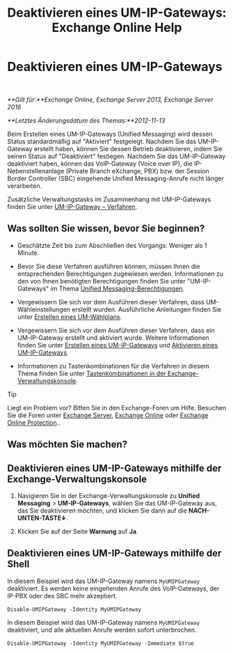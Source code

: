 ﻿---
title: 'Deaktivieren eines UM-IP-Gateways: Exchange Online Help'
TOCTitle: Deaktivieren eines UM-IP-Gateways
ms:assetid: fe3a8797-1230-49cb-a839-ccec238266b6
ms:mtpsurl: https://technet.microsoft.com/de-de/library/Bb125257(v=EXCHG.150)
ms:contentKeyID: 50477147
ms.date: 05/23/2018
mtps_version: v=EXCHG.150
ms.translationtype: MT
---

# Deaktivieren eines UM-IP-Gateways

 

_**Gilt für:**Exchange Online, Exchange Server 2013, Exchange Server 2016_

_**Letztes Änderungsdatum des Themas:**2012-11-13_

Beim Erstellen eines UM-IP-Gateways (Unified Messaging) wird dessen Status standardmäßig auf "Aktiviert" festgelegt. Nachdem Sie das UM-IP-Gateway erstellt haben, können Sie dessen Betrieb deaktivieren, indem Sie seinen Status auf "Deaktiviert" festlegen. Nachdem Sie das UM-IP-Gateway deaktiviert haben, können das VoIP-Gateway (Voice over IP), die IP-Nebenstellenanlage (Private Branch eXchange, PBX) bzw. der Session Border Controller (SBC) eingehende Unified Messaging-Anrufe nicht länger verarbeiten.

Zusätzliche Verwaltungstasks im Zusammenhang mit UM-IP-Gateways finden Sie unter [UM-IP-Gateway – Verfahren](um-ip-gateway-procedures-exchange-2013-help.md).

## Was sollten Sie wissen, bevor Sie beginnen?

  - Geschätzte Zeit bis zum Abschließen des Vorgangs: Weniger als 1 Minute.

  - Bevor Sie diese Verfahren ausführen können, müssen Ihnen die entsprechenden Berechtigungen zugewiesen werden. Informationen zu den von Ihnen benötigten Berechtigungen finden Sie unter "UM-IP-Gateways" im Thema [Unified Messaging-Berechtigungen](unified-messaging-permissions-exchange-2013-help.md).

  - Vergewissern Sie sich vor dem Ausführen dieser Verfahren, dass UM-Wähleinstellungen erstellt wurden. Ausführliche Anleitungen finden Sie unter [Erstellen eines UM-Wählplans](create-a-um-dial-plan-exchange-2013-help.md).

  - Vergewissern Sie sich vor dem Ausführen dieser Verfahren, dass ein UM-IP-Gateway erstellt und aktiviert wurde. Weitere Informationen finden Sie unter [Erstellen eines UM-IP-Gateways](create-a-um-ip-gateway-exchange-2013-help.md) und [Aktivieren eines UM-IP-Gateways](enable-a-um-ip-gateway-exchange-2013-help.md).

  - Informationen zu Tastenkombinationen für die Verfahren in diesem Thema finden Sie unter [Tastenkombinationen in der Exchange-Verwaltungskonsole](keyboard-shortcuts-in-the-exchange-admin-center-exchange-online-protection-help.md).


> [!TIP]
> Liegt ein Problem vor? Bitten Sie in den Exchange-Foren um Hilfe. Besuchen Sie die Foren unter <A href="https://go.microsoft.com/fwlink/p/?linkid=60612">Exchange Server</A>, <A href="https://go.microsoft.com/fwlink/p/?linkid=267542">Exchange Online</A> oder <A href="https://go.microsoft.com/fwlink/p/?linkid=285351">Exchange Online Protection</A>..



## Was möchten Sie machen?

## Deaktivieren eines UM-IP-Gateways mithilfe der Exchange-Verwaltungskonsole

1.  Navigieren Sie in der Exchange-Verwaltungskonsole zu **Unified Messaging** \> **UM-IP-Gateways**, wählen Sie das UM-IP-Gateway aus, das Sie deaktivieren möchten, und klicken Sie dann auf die **NACH-UNTEN-TASTE**![NACH-UNTEN-TASTE (Symbol)](images/JJ150576.ef5ca57d-a033-457b-bd92-6361877c33d0(EXCHG.150).gif "NACH-UNTEN-TASTE (Symbol)").

2.  Klicken Sie auf der Seite **Warnung** auf **Ja**.

## Deaktivieren eines UM-IP-Gateways mithilfe der Shell

In diesem Beispiel wird das UM-IP-Gateway namens `MyUMIPGateway` deaktiviert. Es werden keine eingehenden Anrufe des VoIP-Gateways, der IP-PBX oder des SBC mehr akzeptiert.

    Disable-UMIPGateway -Identity MyUMIPGateway

In diesem Beispiel wird das UM-IP-Gateway namens `MyUMIPGateway` deaktiviert, und alle aktuellen Anrufe werden sofort unterbrochen.

    Disable-UMIPGateway -Identity MyUMIPGateway -Immediate $true


